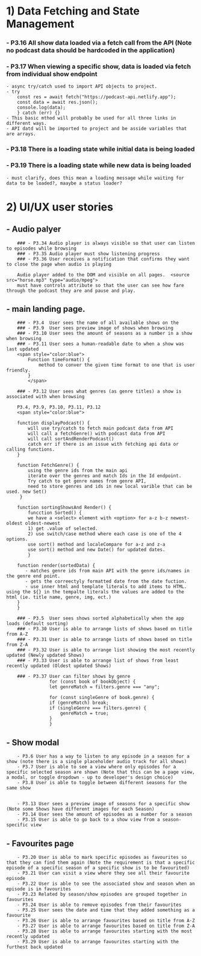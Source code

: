 # 1) Data Fetching and State Management

### - P3.16 All show data loaded via a fetch call from the API (Note no podcast data should be hardcoded in the application)

### - P3.17 When viewing a specific show, data is loaded via fetch from individual show endpoint

    - async try/catch used to import API objects to project.
    - try
        const res = await fetch("https://podcast-api.netlify.app");
        const data = await res.json();
        console.log(data);
        } catch (err) {}
    - This basic mthod will probably be used for all three links in different ways.
    - API datd will be imported to project and be asside variables that are arrays.

### - P3.18 There is a loading state while initial data is being loaded

### - P3.19 There is a loading state while new data is being loaded

    - must clarify, does this mean a loading message while waiting for data to be loaded?, maaybe a status loader?

# 2) UI/UX user stories

## - Audio palyer

        ### - P3.34 Audio player is always visible so that user can listen to episodes while browsing
        ### - P3.35 Audio player must show listening progress
        ### - P3.36	User receives a notification that confirms they want to close the page when audio is playing

        Audio player added to the DOM and visible on all pages.  <source src="horse.mp3" type="audio/mpeg">
        must have controls attribute so that the user can see how fare through the podcast they are and pause and play.

## - main landing page.

        ### - P3.4  User sees the name of all available shows on the
        ### - P3.9  User sees preview image of shows when browsing
        ### - P3.10 User sees the amount of seasons as a number in a show when browsing
        ### - P3.11 User sees a human-readable date to when a show was last updated
        <span style="color:blue">
            Function timeFormat() {
                method to conver the given time format to one that is user friendly.
            }
            </span>

        ### - P3.12 User sees what genres (as genre titles) a show is associated with when browsing

        P3.4, P3.9, P3.10, P3.11, P3.12
        <span style="color:blue">

        function displayPodcast() {
            will use try/catch to fetch main podcast data from API
            will call a fetchGenre() with podcast data from API
            will call sortAndRenderPodcast()
            catch err if there is an issue with fetching api data or calling functions.
        }

        function FetchGenre() {
            using the genre ids from the main api
            iterate over the genres and match Ids in the Id endpoint.
            Try catch to get genre names from genre API,
            need to store genres and ids in new local varible that can be used. new Set()
         }

        function sortingShowsAnd Render() {
            funcction Sorted() {
            we have a <select> element with <option> for a-z b-z newest-oldest oldest-newest
            1) get .value of selected.
            2) use switch/case method where each case is one of the 4 options.
            use sort() method and localeCompare for a-z and z-a
            use sort() method and new Date() for updated dates.
            }

        function render(sortedData) {
           - matches genre ids from main API with the genre ids/names in the genre end point.
           - gets the correectyly formatted date from the date fuction.
           - use inner html and template literals to add items to HTML. using the ${} in the tempalte literals the values are added to the html (ie. title name, genre, img, ect.)
        }
        }

 </span>

        ### - P3.5  User sees shows sorted alphabetically when the app loads (default sorting)
        ### - P3.30 User is able to arrange lists of shows based on title from A-Z
        ### - P3.31 User is able to arrange lists of shows based on title from Z-A
        ### - P3.32 User is able to arrange list showing the most recently updated (Newly updated Shows)
        ### - P3.33 User is able to arrange list of shows from least recently updated (Oldest updated Shows)

        ### - P3.37 User can filter shows by genre
                    for (const book of bookObject) {
                    let genreMatch = filters.genre === "any";

                    for (const singleGenre of book.genre) {
                    if (genreMatch) break;
                    if (singleGenre === filters.genre) {
                        genreMatch = true;
                    }
                    }

## - Show modal

        - P3.6 User has a way to listen to any episode in a season for a show (note there is a single placeholder audio track for all shows)
        - P3.7 User is able to see a view where only episodes for a specific selected season are shown (Note that this can be a page view, a modal, or toggle dropdown - up to developer's design choice)
        - P3.8 User is able to toggle between different seasons for the same show


        - P3.13 User sees a preview image of seasons for a specific show (Note some Shows have different images for each Season)
        - P3.14 User sees the amount of episodes as a number for a season
        - P3.15 User is able to go back to a show view from a season-specific view

## - Favourites page

        - P3.20 User is able to mark specific episodes as favourites so that they can find them again (Note the requirement is that a specific episode of a specific season of a specific show is to be favourited)
        - P3.21 User can visit a view where they see all their favourite episode
        - P3.22 User is able to see the associated show and season when an episode is in favourites
        - P3.23 Related by season/show episodes are grouped together in favourites
        - P3.24 User is able to remove episodes from their favourites
        - P3.25 User sees the date and time that they added something as a favourite
        - P3.26 User is able to arrange favourites based on title from A-Z
        - P3.27 User is able to arrange favourites based on title from Z-A
        - P3.28 User is able to arrange favourites starting with the most recently updated
        - P3.29 User is able to arrange favourites starting with the furthest back updated
